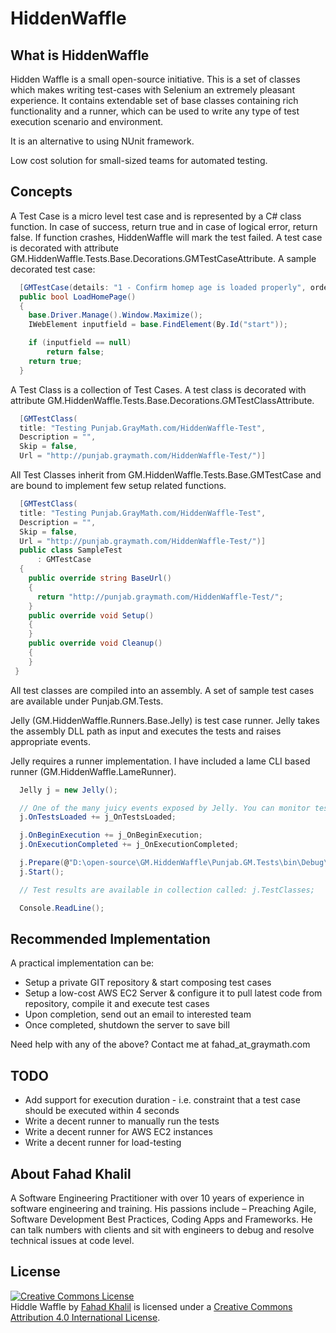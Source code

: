 HiddenWaffle
============

What is HiddenWaffle
--------------

Hidden Waffle is a small open-source initiative. This is a set of classes which makes writing test-cases with Selenium an extremely pleasant experience. It contains extendable set of base classes containing rich functionality and a runner, which can be used to write any type of test execution scenario and environment.

It is an alternative to using NUnit framework.

Low cost solution for small-sized teams for automated testing.

Concepts
--------------

A Test Case is a micro level test case and is represented by a C# class function. In case of success, return true and in case of logical error, return false. If function crashes, HiddenWaffle will mark the test failed. A test case is decorated with attribute GM.HiddenWaffle.Tests.Base.Decorations.GMTestCaseAttribute. A sample decorated test case:

```C#
  [GMTestCase(details: "1 - Confirm homep age is loaded properly", order: 1)]
  public bool LoadHomePage()
  {
    base.Driver.Manage().Window.Maximize();
    IWebElement inputfield = base.FindElement(By.Id("start"));

    if (inputfield == null)
        return false;
    return true;
  }
```

A Test Class is a collection of Test Cases. A test class is decorated with attribute GM.HiddenWaffle.Tests.Base.Decorations.GMTestClassAttribute.

```C#
  [GMTestClass(
  title: "Testing Punjab.GrayMath.com/HiddenWaffle-Test",
  Description = "",
  Skip = false,
  Url = "http://punjab.graymath.com/HiddenWaffle-Test/")]
```

All Test Classes inherit from GM.HiddenWaffle.Tests.Base.GMTestCase and are bound to implement few setup related functions.

```C#
  [GMTestClass(
  title: "Testing Punjab.GrayMath.com/HiddenWaffle-Test",
  Description = "",
  Skip = false,
  Url = "http://punjab.graymath.com/HiddenWaffle-Test/")]
  public class SampleTest
      : GMTestCase
  {
    public override string BaseUrl()
    {
      return "http://punjab.graymath.com/HiddenWaffle-Test/";
    }
    public override void Setup()
    {
    }
    public override void Cleanup()
    {
    }
 }
```

All test classes are compiled into an assembly. A set of sample test cases are available under Punjab.GM.Tests.

Jelly (GM.HiddenWaffle.Runners.Base.Jelly) is test case runner. Jelly takes the assembly DLL path as input and executes the tests and raises appropriate events.

Jelly requires a runner implementation. I have included a lame CLI based runner (GM.HiddenWaffle.LameRunner).

```C#
  Jelly j = new Jelly();

  // One of the many juicy events exposed by Jelly. You can monitor test case progress while listening to the events
  j.OnTestsLoaded += j_OnTestsLoaded;

  j.OnBeginExecution += j_OnBeginExecution;
  j.OnExecutionCompleted += j_OnExecutionCompleted;

  j.Prepare(@"D:\open-source\GM.HiddenWaffle\Punjab.GM.Tests\bin\Debug\Punjab.GM.Tests.dll", 1);
  j.Start();

  // Test results are available in collection called: j.TestClasses;

  Console.ReadLine();
```

Recommended Implementation
--------------

A practical implementation can be:

- Setup a private GIT repository & start composing test cases
- Setup a low-cost AWS EC2 Server & configure it to pull latest code from repository, compile it and execute test cases
- Upon completion, send out an email to interested team
- Once completed, shutdown the server to save bill

Need help with any of the above? Contact me at fahad_at_graymath.com

TODO
--------------

- Add support for execution duration - i.e. constraint that a test case should be executed within 4 seconds
- Write a decent runner to manually run the tests
- Write a decent runner for AWS EC2 instances
- Write a decent runner for load-testing

About Fahad Khalil
--------------

A Software Engineering Practitioner with over 10 years of experience in software engineering and training. His passions include – Preaching Agile, Software Development Best Practices, Coding Apps and Frameworks. He can talk numbers with clients and sit with engineers to debug and resolve technical issues at code level. 

License
--------------

<a rel="license" href="http://creativecommons.org/licenses/by/4.0/"><img alt="Creative Commons License" style="border-width:0" src="http://i.creativecommons.org/l/by/4.0/88x31.png" /></a><br /><span xmlns:dct="http://purl.org/dc/terms/" property="dct:title">Hiddle Waffle</span> by <a xmlns:cc="http://creativecommons.org/ns#" href="http://graymath.com" property="cc:attributionName" rel="cc:attributionURL">Fahad Khalil</a> is licensed under a <a rel="license" href="http://creativecommons.org/licenses/by/4.0/">Creative Commons Attribution 4.0 International License</a>.
